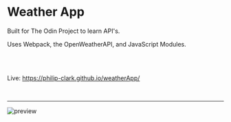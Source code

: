 # Weather App
Built for The Odin Project to learn API's.

Uses Webpack, the OpenWeatherAPI, and JavaScript Modules.

<br>
<br>


Live: https://philip-clark.github.io/weatherApp/

<br>
<hr>

![preview](https://user-images.githubusercontent.com/56705400/206023195-1463b729-f0de-44ee-b726-f15780e32118.png)



